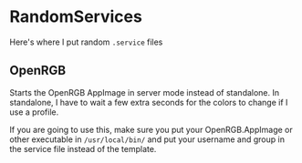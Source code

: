 # RandomServices

Here's where I put random `.service` files

## OpenRGB

Starts the OpenRGB AppImage in server mode instead of standalone. In standalone, I have to wait a few extra seconds for the colors to change if I use a profile.

If you are going to use this, make sure you put your OpenRGB.AppImage or other executable in `/usr/local/bin/` and put your username and group in the service file instead of the template.